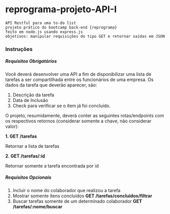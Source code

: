 # reprograma-projeto-API-I

```
API Restful para uma to-do list
projeto prático do bootcamp back-end {reprograma} 
feito em node.js usando express.js
objetivos: manipular requisições do tipo GET e retornar saídas em JSON
```
### Instruções ###

##### Requisitos Obrigatórios #####
Você deverá desenvolver uma API a fim de disponibilizar uma lista de tarefas a ser compartilhada entre os funcionários de uma empresa.
Os dados da tarefa que deverão aparecer, são:
1. Descrição da tarefa
2. Data de Inclusão 
3. Check para verificar se o item já foi concluído.

O projeto, resumidamente, deverá conter as seguintes rotas/endpoints com os respectivos retornos (considerar somente a chave, não considerar valor):

**1.	GET /tarefas**

Retornar a lista de tarefas

**2.	GET /tarefas/:id**

Retornar somente a tarefa encontrada por id

##### Requisitos Opcionais #####
1. Incluir o nome do colaborador que realizou a tarefa
2. Mostrar somente itens concluídos
**GET /tarefas/concluidos/filtrar**
3. Buscar tarefas somente de um determinado colaborador
**GET /tarefas/:nome/buscar**
